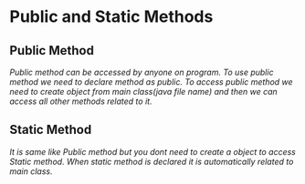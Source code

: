 # Public and Static Methods

## Public Method
*Public method can be accessed by anyone on program.*
*To use public method we need to declare method as public.*
*To access public method we need to create object from main class(java file name) and then we can access all other methods related to it.*

## Static Method
*It is same like Public method but you dont need to create a object to access Static method.*
*When static method is declared it is automatically related to main class.*
